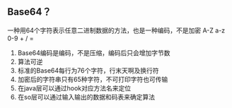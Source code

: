## Base64？

一种用64个字符表示任意二进制数据的方法，也是一种编码，不是加密
A-Z a-z 0-9 + / =

1. Base64编码是编码，不是压缩，编码后只会增加字节数
2. 算法可逆
3. 标准的Base64每行为76个字符，行末天啊及换行符
4. 加密后的字符串只有65种字符，不可打印字符也可传输
5. 在java层可以通过hook对应方法名来定位
6. 在so层可以通过输入输出的数据和码表来确定算法